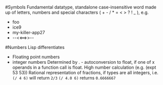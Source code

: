 #Symbols
Fundamental datatype, standalone case-insensitive word made up of letters, 
numbers and special characters ( + - / * = < > ? ! _ ), e.g.
  - foo
  - ice9
  - my-killer-app27
  - --<<==>>--

#Numbers
Lisp differentiates
  - Floating point numbers
  - integer numbers
Determined by . - autoconversion to float, if one of x operands in a function
call is float. 
High number calculation (e.g. (expt 53 53))
Rational representation of fractions, if types are all integers, i.e.
`(/ 4 6)` will return `2/3`
`(/ 4.0 6)` returns `0.6666667`

